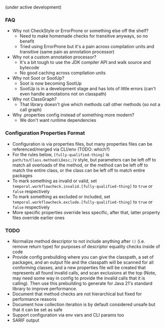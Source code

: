 
(under active development)

### FAQ

* Why not CheckStyle or ErrorProne or something else off the shelf?
  * Need to make homemade checks for transitive anyways, so no benefit
  * Tried using ErrorProne but it's a pain across compilation units and transitive (same pain as annotation processor)
* Why not a custom annotation processor?
  * It's a bit tough to use the JDK compiler API and walk source and bytecode
  * No good caching across compilation units
* Why not Soot or SootUp?
  * Soot is now becoming SootUp
  * SootUp is in a development stage and has lots of little errors (can't even handle annotations not on classpath)
* Why not ClassGraph?
  * That library doesn't give which methods call other methods (so not a call graph)
* Why .properties config instead of something more modern?
  * We don't want runtime dependencies

### Configuration Properties Format

* Configuration is via properties files, but many properties files can be referenced/merged via CLI/env (TODO: which?)
* For the rules below, `[fully-qualified-thing]` is `path/to/Class.method(LDesc;)V` style, but parameters can be left
  off to match all overloads of the method, or the method can be left off to match the entire class, or the class can be
  left off to match entire packages
* To mark something as invalid or valid, set `temporal.workflowcheck.invalid.[fully-qualified-thing]` to `true` or
  `false` respectively
* To mark something as excluded or included, set `temporal.workflowcheck.exclude.[fully-qualified-thing]` to `true` or
  `false` respectively
* More specific properties override less specific, after that, latter property files override earlier ones

### TODO

* Normalize method descriptor to not include anything after `()` (i.e. remove return type) for purposes of descriptor
  equality checks inside of code
* Provide config prebuilding where you can give the classpath, a set of packages, and an output file and the classpath
  will be scanned for all conforming classes, and a new properties file will be created that represents all found
  invalid calls, and scan exclusions at the top (Note, may need some way in config to provide the invalid calls that
  it is calling). Then use this prebuilding to generate for Java 21's standard library to improve performance.
* Document that method checks are not hierarchical but fixed for performance reasons
* Document how collection iteration is by default considered unsafe but that it can be set as safe
* Support configuration via env vars and CLI params too
* SARIF output